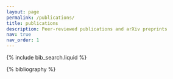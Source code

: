 ```yaml
---
layout: page
permalink: /publications/
title: publications
description: Peer-reviewed publications and arXiv preprints
nav: true
nav_order: 1
---
```


<!-- _pages/publications.md -->

<!-- Bibsearch Feature -->

{% include bib_search.liquid %}

<div class="publications">

{% bibliography %}

</div>
